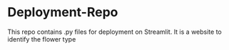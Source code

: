 # Deployment-Repo
This repo contains .py files for deployment on Streamlit.
It is a website to identify the flower type

